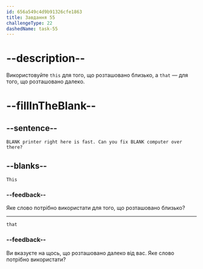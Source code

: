 ```yaml
---
id: 656a549c4d9b91326cfe1863
title: Завдання 55
challengeType: 22
dashedName: task-55
---
```


# --description--

Використовуйте `this` для того, що розташовано близько, а `that` — для того, що розташовано далеко.

# --fillInTheBlank--

## --sentence--

`BLANK printer right here is fast. Can you fix BLANK computer over there?`

## --blanks--

`This`

### --feedback--

Яке слово потрібно використати для того, що розташовано близько?

---

`that`

### --feedback--

Ви вказуєте на щось, що розташовано далеко від вас. Яке слово потрібно використати?
